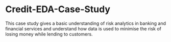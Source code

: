# Credit-EDA-Case-Study
This case study gives a basic understanding of risk analytics in banking and financial services and understand how data is used to minimise the risk of losing money while lending to customers.
